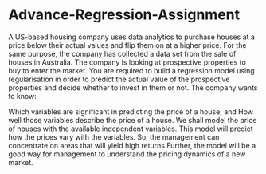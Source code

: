 # Advance-Regression-Assignment
A US-based housing company uses data analytics to purchase houses at a price below their actual values and flip them on at a higher price. For the same purpose, the company has collected a data set from the sale of houses in Australia.
The company is looking at prospective properties to buy to enter the market. You are required to build a regression model using regularisation in order to predict the actual value of the prospective properties and decide whether to invest in them or not. The company wants to know:

Which variables are significant in predicting the price of a house, and
How well those variables describe the price of a house.
We shall model the price of houses with the available independent variables. This model will predict how the prices vary with the variables. So, the management can concentrate on areas that will yield high returns.Further, the model will be a good way for management to understand the pricing dynamics of a new market.
